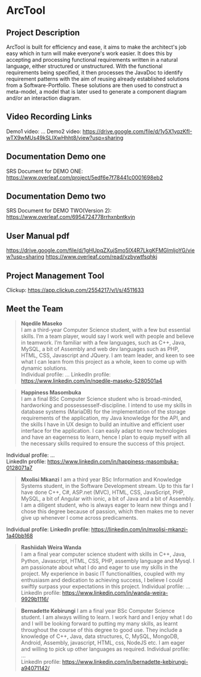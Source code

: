 # ArcTool
## Project Description
ArcTool is built for efficiency and ease, it aims to make the architect's job easy which in turn will make everyone's work easier. It does this by accepting and processing functional requirements written in a natural language, either structured or unstructured. With the functional requirements being specified, it then processes the JavaDoc to identify requirement patterns with the aim of reusing already established solutions from a Software-Portfolio. These solutions are then used to construct a meta-model, a model that is later used to generate a component diagram and/or an interaction diagram.

## Video Recording Links
Demo1 video: ...
Demo2 video: https://drive.google.com/file/d/1y5X1yqzKfI-wTX9wMUs49kSLIXwHhht8/view?usp=sharing

## Documentation Demo one
SRS Document for DEMO ONE: https://www.overleaf.com/project/5edf6e7f78441c0001698eb2
## Documentation Demo two
SRS Document for DEMO TWO(Version 2): https://www.overleaf.com/6954724778rrhxnbntkvjn

## User Manual pdf
https://drive.google.com/file/d/1gHUpqZXujSmo5IX4R7LkgKFMGlmljoYG/view?usp=sharing
https://www.overleaf.com/read/vzbywtfsqhkj


## Project Management Tool
Clickup: https://app.clickup.com/2554217/v/l/s/4511633

## Meet the Team 
> **Nqedile Maseko**  
I am a third-year Computer Science student,
with a few but essential skills. I’m a team player,
would say I work well with people and believe in
teamwork. I’m familiar with a few languages,
such as C++, Java, MySQL, a bit of Assembly and
web dev languages such as PHP, HTML, CSS,
Javascript and JQuery. I am team leader, and
keen to see what I can learn from this project as
a whole, keen to come up with dynamic
solutions.  
Individual profile: ...
LinkedIn profile: https://www.linkedin.com/in/nqedile-maseko-5280501a4

> **Happiness Masombuka**  
I am a final BSc Computer Science student who is broad-minded, hardworking and possessesself-discipline. I intend to use my skills in database systems (MariaDB) for the implementation of the storage requirements of the application, my Java knowledge for the API, and the skills I have in UX design to build an intuitive and efficient user interface for the application. I can easily adapt to new technologies and have an eagerness to learn, hence I plan to equip myself with all the necessary skills required to ensure the success of this project.  

Individual profile: ...  
LinkedIn profile: https://www.linkedin.com/in/happiness-masombuka-0128071a7  

> **Mxolisi Mkanzi**
I am a third year BSc Information and Knowledge Systems student, in the Software Development stream. Up to this far I have done C++, C#, ASP.net (MVC), HTML, CSS, JavaScript, PHP, MySQL, a bit of Angular with ionic, a bit of Java and a bit of Assembly. I am a diligent student, who is always eager to learn new things and I chose this degree because of passion, which then makes me to never give up whenever I come across predicaments.

Individual profile: 
LinkedIn profile: https://linkedin.com/in/mxolisi-mkanzi-1a40bb168

> **Rashiidah Weira Wanda**  
I am a ﬁnal year computer science student with skills in C++, Java, Python, Javascript, HTML, CSS, PHP, assembly language and Mysql. I am passionate about what I do and eager to use my skills in the project.  My experience in basic IT functionalities, coupled with my enthusiasm and dedication to achieving success, I believe I could swiftly surpass your expectations in this project.
Individual profile: ...  
LinkedIn profile: https://www.linkedin.com/in/wanda-weira-9929b1116/ 

> **Bernadette Kebirungi** 
I am a final year BSc Computer Science student. I am always willing to learn. I work hard and I enjoy what I do and I will be looking
forward to putting my many skills, as learnt throughout the course of this degree to good use.
They include a knowledge of C++, Java, data structures, C, MySQL, MongoDB, Android, Assembly, javascript, HTML, css, NodeJS etc. I am eager and willing to pick up other languages as required.
Individual profile: ...  
LinkedIn profile: https://www.linkedin.com/in/bernadette-kebirungi-a94071142/ 
